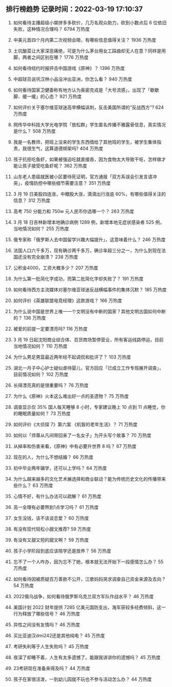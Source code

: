 
## 排行榜趋势 记录时间：2022-03-19 17:10:37
  
  1. 如何看待主播超级小桀拼多多砍价，几万名观众助力，砍到小数点后  6 位依旧失败，这种情况合理吗？ 6794 万热度
    
  2. 中美元首四个月内第二次视频会晤，有哪些信息值得关注？ 1936 万热度
    
  3. 土坑酸菜让大家深恶痛绝，可是为什么茅台用女工踩曲却无人在意？同样是用脚，两者之间区别在哪？ 1776 万热度
    
  4. 如何看待纽约时报抨击中国游戏《原神》？ 1396 万热度
    
  5. 中超球员说巩汉林小品没冲出亚洲，你怎么看？ 940 万热度
    
  6. 如何看待国家卫健委称有地方认为奥密克戎是「大号流感」，出现了「歇歇脚、缓一缓」的心态？ 921 万热度
    
  7. 如何评价关于塞尔维亚球迷高举横幅讽刺，反击美国所谓的“反战西方”? 624 万热度
    
  8. 网传华中科技大学光电学院「放松群」学生匿名传播不雅露骨信息，真实情况是什么？ 508 万热度
    
  9. 我是一名教师，把班上没来的学生东西借给了其他班的学生，被学生集体指责，我很生气，这算道德绑架吗? 404 万热度
    
  10. 孩子抗拒吃鱼虾，如果被强迫吃就直接吞，因为食物太大导致干呕，怎样做才能让孩子接受吃鱼虾呢？ 362 万热度
    
  11. 山东老人患癌就医被小区要待死证明，官方通报「双方系误会引发言语冲突」，疫情防控中哪些细节需要注意？ 351 万热度
    
  12. 3 月 19 日美股四连涨，中概股大涨，滴滴出行涨逾 60%，有哪些值得关注的信息？ 312 万热度
    
  13. 高考 750 分能力和 750w 元人民币你选哪一个？ 263 万热度
    
  14. 3 月 18 日吉林新增本地确诊病例 1289 例，新增本地无症状感染者 525 例，当地情况如何？ 255 万热度
    
  15. 俄专家称「俄罗斯人去中国留学兴趣大幅提升」，这意味着什么？ 246 万热度
    
  16. 法国人口六千多万，现有确诊两千多万，确诊率超三分之一，为什么到现在法国还没有完全崩溃？ 238 万热度
    
  17. 公积金4000，工资大概多少？ 207 万热度
    
  18. 为什么第一批简化字成功，而第二批简化字却失败了？ 191 万热度
    
  19. 如何看待西方主流媒体对塞尔维亚球迷反战横幅事件的集体沉默？ 185 万热度
    
  20. 如何评价《英雄联盟电竞经理》这款游戏？ 166 万热度
    
  21. 为什么说中国是世界上唯一一个文明没有中断的国家？其他文明古国如何中断的？ 136 万热度
    
  22. 被爱的前提一定要漂亮吗? 116 万热度
    
  23. 3 月 19 日起沈阳商业综合体、百货商场暂停营业，所有客运线路停运，目前当地情况如何？ 110 万热度
    
  24. 为什么男足男篮最近两年经不起调侃和批评了？ 103 万热度
    
  25. 湖北一月子中心护士疑似虐待婴儿，官方回应「已成立工作专班展开调查」，目前情况如何？ 102 万热度
    
  26. 长得漂亮真的是很重要吗？ 76 万热度
    
  27. 为什么《原神》火本这么难出好一点的圣遗物？ 75 万热度
    
  28. 调查显示仅 35% 国人每天睡够 8 小时，专家建议晚上 10 点到 11 点睡觉，你的睡眠质量如何？ 73 万热度
    
  29. 如何评价《大侦探 7》第六案 《机智的老年生活》？ 71 万热度
    
  30. 如何以「师尊从凡间带回来了一名女子」为开头写个故事？ 70 万热度
    
  31. 从掉率和伤害来看，《原神》中有必要升世界 8 吗？ 67 万热度
    
  32. 现在的人，为什么不想结婚？ 66 万热度
    
  33. 初中毕业两年辍学，还可以上学吗？ 64 万热度
    
  34. 为什么越来越多的文化艺术展选择和商业联动？能为传统历史文化的传播带来些什么？ 63 万热度
    
  35. 心情不好，有什么办法可以疏解？ 61 万热度
    
  36. 高一全理有必要熬到1点学习吗？ 61 万热度
    
  37. 女生没钱，该不该谈恋爱？ 60 万热度
    
  38. 有没有现代轻松小甜文推荐? 59 万热度
    
  39. 有没有又甜又短的甜文啊？ 59 万热度
    
  40. 孩子小学阶段到底应该陪学还是放养？ 56 万热度
    
  41. 忘不了一个人咋办，因为忘不了她，根本就无法开始下一段感情怎么办？ 55 万热度
    
  42. 如何看待因被质疑百万善款不公开，江歌妈妈哭求调查自己资金来源及去向？ 54 万热度
    
  43. 2022俄乌战争，如何看待俄罗斯乌克兰双方军队作战水平？ 46 万热度
    
  44. 美国计划 2022 财年提供 7285 亿美元国防支出，海军获较多经费倾斜，这一行为释放了哪些信号？ 46 万热度
    
  45. 异性之间没有友情吗？ 46 万热度
    
  46. 买比亚迪汉dmi242还是其他纯电？ 45 万热度
    
  47. 考研失利等于人生失败吗？ 45 万热度
    
  48. 夜深了却睡不着，人生有太多遗憾了。能跟我讲讲你的遗憾吗？ 45 万热度
    
  49. 23考研现在准备来得及吗？ 44 万热度
    
  50. 孩子在家很活泼，一到幼儿园就不玩也不参与活动怎么办？ 44 万热度
    